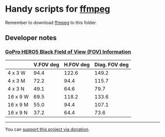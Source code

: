 # Handy scripts for [ffmpeg]

Remember to download [ffmpeg] to this folder.

## Developer notes

### [GoPro HERO5 Black Field of View (FOV) Information](https://community.gopro.com/s/article/HERO5-Black-Field-of-View-FOV-Information?language=en_US)

|          | V.FOV deg | H.FOV deg | Diag. FOV deg |
|----------|-----------|-----------|---------------|
|  4 x 3 W |      94.4 |     122.6 |         149.2 |
|  4 x 3 M |      72.2 |      94.4 |         115.7 |
|  4 x 3 N |      49.1 |      64.6 |          79.7 |
| 16 x 9 W |      69.5 |     118.2 |         133.6 |
| 16 x 9 M |      55.0 |      94.4 |         107.1 |
| 16 x 9 N |      37.2 |      64.4 |          73.6 |


[ffmpeg]:https://ffmpeg.org/

---

You can [support this project via donation](https://petrknap.github.io/donate.html).
